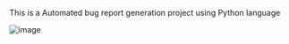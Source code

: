 This is a Automated bug report generation project using Python language

![image](https://github.com/user-attachments/assets/3073c6a6-3d3b-4f11-ab7f-93cb69001f7e)

